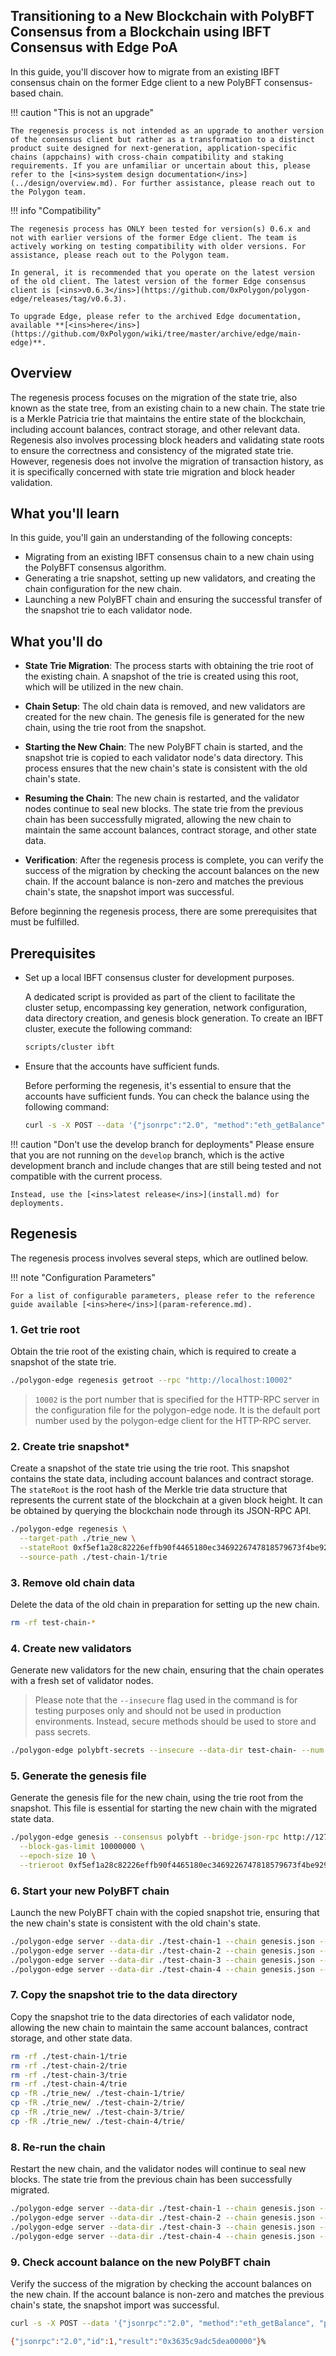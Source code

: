 ## Transitioning to a New Blockchain with PolyBFT Consensus from a Blockchain using IBFT Consensus with Edge PoA

In this guide, you'll discover how to migrate from an existing IBFT consensus chain on the former Edge client to a new PolyBFT consensus-based chain.

!!! caution "This is not an upgrade"

    The regenesis process is not intended as an upgrade to another version of the consensus client but rather as a transformation to a distinct product suite designed for next-generation, application-specific chains (appchains) with cross-chain compatibility and staking requirements. If you are unfamiliar or uncertain about this, please refer to the [<ins>system design documentation</ins>](../design/overview.md). For further assistance, please reach out to the Polygon team.

!!! info "Compatibility"

    The regenesis process has ONLY been tested for version(s) 0.6.x and not with earlier versions of the former Edge client. The team is actively working on testing compatibility with older versions. For assistance, please reach out to the Polygon team.

    In general, it is recommended that you operate on the latest version of the old client. The latest version of the former Edge consensus client is [<ins>v0.6.3</ins>](https://github.com/0xPolygon/polygon-edge/releases/tag/v0.6.3).

    To upgrade Edge, please refer to the archived Edge documentation, available **[<ins>here</ins>](https://github.com/0xPolygon/wiki/tree/master/archive/edge/main-edge)**.

## Overview

The regenesis process focuses on the migration of the state trie, also known as the state tree, from an existing chain to a new chain. The state trie is a Merkle Patricia trie that maintains the entire state of the blockchain, including account balances, contract storage, and other relevant data. Regenesis also involves processing block headers and validating state roots to ensure the correctness and consistency of the migrated state trie. However, regenesis does not involve the migration of transaction history, as it is specifically concerned with state trie migration and block header validation.

## What you'll learn

In this guide, you'll gain an understanding of the following concepts:

- Migrating from an existing IBFT consensus chain to a new chain using the PolyBFT consensus algorithm.
- Generating a trie snapshot, setting up new validators, and creating the chain configuration for the new chain.
- Launching a new PolyBFT chain and ensuring the successful transfer of the snapshot trie to each validator node.

## What you'll do

- **State Trie Migration**: The process starts with obtaining the trie root of the existing chain. A snapshot of the trie is created using this root, which will be utilized in the new chain.

- **Chain Setup**: The old chain data is removed, and new validators are created for the new chain. The genesis file is generated for the new chain, using the trie root from the snapshot.

- **Starting the New Chain**: The new PolyBFT chain is started, and the snapshot trie is copied to each validator node's data directory. This process ensures that the new chain's state is consistent with the old chain's state.

- **Resuming the Chain**: The new chain is restarted, and the validator nodes continue to seal new blocks. The state trie from the previous chain has been successfully migrated, allowing the new chain to maintain the same account balances, contract storage, and other state data.

- **Verification**: After the regenesis process is complete, you can verify the success of the migration by checking the account balances on the new chain. If the account balance is non-zero and matches the previous chain's state, the snapshot import was successful.

Before beginning the regenesis process, there are some prerequisites that must be fulfilled.

## Prerequisites

- Set up a local IBFT consensus cluster for development purposes.

  A dedicated script is provided as part of the client to facilitate the cluster setup, encompassing key generation, network configuration, data directory creation, and genesis block generation. To create an IBFT cluster, execute the following command:

  ```bash
  scripts/cluster ibft
  ```

- Ensure that the accounts have sufficient funds.

  Before performing the regenesis, it's essential to ensure that the accounts have sufficient funds. You can check the balance using the following command:

  ```bash
  curl -s -X POST --data '{"jsonrpc":"2.0", "method":"eth_getBalance", "params":["0x85da99c8a7c2c95964c8efd687e95e632fc533d6", "latest"], "id":1}' http://localhost:10002
  ```

!!! caution "Don't use the develop branch for deployments"
    Please ensure that you are not running on the `develop` branch, which is the active development branch and include changes that are still being tested and not compatible with the current process.

    Instead, use the [<ins>latest release</ins>](install.md) for deployments.

## Regenesis

The regenesis process involves several steps, which are outlined below.

!!! note "Configuration Parameters"

    For a list of configurable parameters, please refer to the reference guide available [<ins>here</ins>](param-reference.md).

### 1. Get trie root

Obtain the trie root of the existing chain, which is required to create a snapshot of the state trie.

```bash
./polygon-edge regenesis getroot --rpc "http://localhost:10002"
```

> `10002` is the port number that is specified for the HTTP-RPC server in the configuration file for the polygon-edge node. It is the default port number used by the polygon-edge client for the HTTP-RPC server.

### 2. Create trie snapshot*

Create a snapshot of the state trie using the trie root. This snapshot contains the state data, including account balances and contract storage. The `stateRoot` is the root hash of the Merkle trie data structure that represents the current state of the blockchain at a given block height. It can be obtained by querying the blockchain node through its JSON-RPC API.

```bash
./polygon-edge regenesis \
  --target-path ./trie_new \
  --stateRoot 0xf5ef1a28c82226effb90f4465180ec3469226747818579673f4be929f1cd8663 \
  --source-path ./test-chain-1/trie
```

### 3. Remove old chain data

Delete the data of the old chain in preparation for setting up the new chain.

```bash
rm -rf test-chain-*
```

### 4. Create new validators

Generate new validators for the new chain, ensuring that the chain operates with a fresh set of validator nodes.

> Please note that the `--insecure` flag used in the command is for testing purposes only and should not be used in production environments. Instead, secure methods should be used to store and pass secrets.

```bash
./polygon-edge polybft-secrets --insecure --data-dir test-chain- --num 4
```

### 5. Generate the genesis file

Generate the genesis file for the new chain, using the trie root from the snapshot. This file is essential for starting the new chain with the migrated state data.

```bash
./polygon-edge genesis --consensus polybft --bridge-json-rpc http://127.0.0.1:8545 \
  --block-gas-limit 10000000 \
  --epoch-size 10 \
  --trieroot 0xf5ef1a28c82226effb90f4465180ec3469226747818579673f4be929f1cd8663
```

### 6. Start your new PolyBFT chain

Launch the new PolyBFT chain with the copied snapshot trie, ensuring that the new chain's state is consistent with the old chain's state.

```bash
./polygon-edge server --data-dir ./test-chain-1 --chain genesis.json --grpc-address :10000 --libp2p :30301 --jsonrpc :10002 --log-level DEBUG &
./polygon-edge server --data-dir ./test-chain-2 --chain genesis.json --grpc-address :20000 --libp2p :30302 --jsonrpc :20002 --log-level DEBUG &
./polygon-edge server --data-dir ./test-chain-3 --chain genesis.json --grpc-address :30000 --libp2p :30303 --jsonrpc :30002 --log-level DEBUG &
./polygon-edge server --data-dir ./test-chain-4 --chain genesis.json --grpc-address :40000 --libp2p :30304 --jsonrpc :40002 --log-level DEBUG &
```

### 7. Copy the snapshot trie to the data directory

Copy the snapshot trie to the data directories of each validator node, allowing the new chain to maintain the same account balances, contract storage, and other state data.

```bash
rm -rf ./test-chain-1/trie
rm -rf ./test-chain-2/trie
rm -rf ./test-chain-3/trie
rm -rf ./test-chain-4/trie
cp -fR ./trie_new/ ./test-chain-1/trie/
cp -fR ./trie_new/ ./test-chain-2/trie/
cp -fR ./trie_new/ ./test-chain-3/trie/
cp -fR ./trie_new/ ./test-chain-4/trie/
```

### 8. Re-run the chain

Restart the new chain, and the validator nodes will continue to seal new blocks. The state trie from the previous chain has been successfully migrated.

```bash
./polygon-edge server --data-dir ./test-chain-1 --chain genesis.json --grpc-address :10000 --libp2p :30301 --jsonrpc :10002 --seal --log-level DEBUG &
./polygon-edge server --data-dir ./test-chain-2 --chain genesis.json --grpc-address :20000 --libp2p :30302 --jsonrpc :20002 --seal --log-level DEBUG &
./polygon-edge server --data-dir ./test-chain-3 --chain genesis.json --grpc-address :30000 --libp2p :30303 --jsonrpc :30002 --seal --log-level DEBUG &
./polygon-edge server --data-dir ./test-chain-4 --chain genesis.json --grpc-address :40000 --libp2p :30304 --jsonrpc :40002 --seal --log-level DEBUG &
```

### 9. Check account balance on the new PolyBFT chain

Verify the success of the migration by checking the account balances on the new chain. If the account balance is non-zero and matches the previous chain's state, the snapshot import was successful.

```bash
curl -s -X POST --data '{"jsonrpc":"2.0", "method":"eth_getBalance", "params":["0x85da99c8a7c2c95964c8efd687e95e632fc533d6", "latest"], "id":1}' http://localhost:10002

{"jsonrpc":"2.0","id":1,"result":"0x3635c9adc5dea00000"}%
```